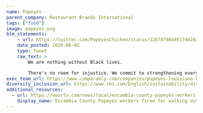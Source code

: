 ```yaml
---
name: Popeyes
parent_company: Restaurant Brands International
tags: ["food"]
image: popeyes.png
blm_statements:
    - url: https://twitter.com/PopeyesChicken/status/1267879844517462020
    date_posted: 2020-06-02
    type: Tweet
    raw_text: >
        We are nothing without Black lives. 

        There's no room for injustice. We commit to strengthening every facet of our culture and policies to foster an environment where equality for Black people is a priority. We'll use our platform to support this movement. #BlackLivesMatter
exec_team_url: https://www.comparably.com/companies/popeyes-louisiana-kitchen/executive-team
diversity_inclusion_url: https://www.rbi.com/English/sustainability/diversity-and-inclusion/default.aspx
additional_resources:
  - url: https://weartv.com/news/local/escambia-county-popeyes-workers-fired-for-walking-out-after-told-to-remove-blm-masks
    display_name: Escambia County Popeyes workers fired for walking out after told to remove BLM masks
---
```

